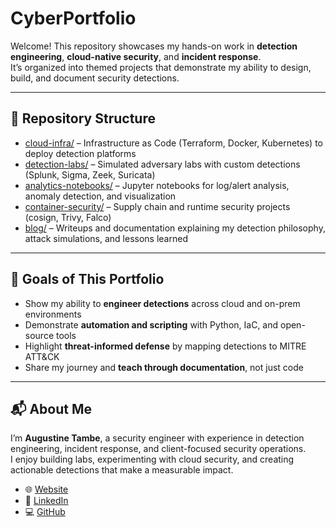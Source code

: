 # CyberPortfolio

Welcome! This repository showcases my hands-on work in **detection engineering**, **cloud-native security**, and **incident response**.  
It’s organized into themed projects that demonstrate my ability to design, build, and document security detections.

---

## 📂 Repository Structure

- [cloud-infra/](cloud-infra/README.md) – Infrastructure as Code (Terraform, Docker, Kubernetes) to deploy detection platforms  
- [detection-labs/](detection-labs/README.md) – Simulated adversary labs with custom detections (Splunk, Sigma, Zeek, Suricata)  
- [analytics-notebooks/](analytics-notebooks/README.md) – Jupyter notebooks for log/alert analysis, anomaly detection, and visualization  
- [container-security/](container-security/README.md) – Supply chain and runtime security projects (cosign, Trivy, Falco)  
- [blog/](blog/README.md) – Writeups and documentation explaining my detection philosophy, attack simulations, and lessons learned  

---

## 🎯 Goals of This Portfolio

- Show my ability to **engineer detections** across cloud and on-prem environments  
- Demonstrate **automation and scripting** with Python, IaC, and open-source tools  
- Highlight **threat-informed defense** by mapping detections to MITRE ATT&CK  
- Share my journey and **teach through documentation**, not just code  

---

## 📬 About Me

I’m **Augustine Tambe**, a security engineer with experience in detection engineering, incident response, and client-focused security operations.  
I enjoy building labs, experimenting with cloud security, and creating actionable detections that make a measurable impact.  

- 🌐 [Website](https://atambe.xyz)  
- 💼 [LinkedIn](https://www.linkedin.com/in/augustine-tambe/)  
- 💻 [GitHub](https://github.com/RepTambe)  
